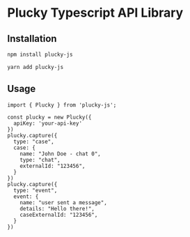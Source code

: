 # Plucky Typescript API Library

## Installation

```sh
npm install plucky-js
```

```sh
yarn add plucky-js
```

## Usage

```
import { Plucky } from 'plucky-js';

const plucky = new Plucky({
  apiKey: 'your-api-key'
})
plucky.capture({
  type: "case",
  case: {
    name: "John Doe - chat 0",
    type: "chat",
    externalId: "123456",
  }
})
plucky.capture({
  type: "event",
  event: {
    name: "user sent a message",
    details: "Hello there!",
    caseExternalId: "123456",
  }
})
```
